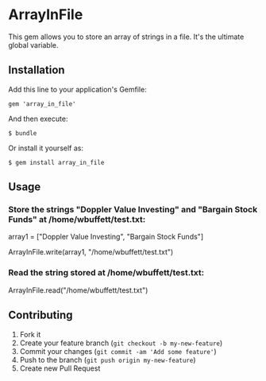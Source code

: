 # ArrayInFile

This gem allows you to store an array of strings in a file.  It's the ultimate global variable.

## Installation

Add this line to your application's Gemfile:

    gem 'array_in_file'

And then execute:

    $ bundle

Or install it yourself as:

    $ gem install array_in_file

## Usage

### Store the strings "Doppler Value Investing" and "Bargain Stock Funds" at /home/wbuffett/test.txt: 
array1 = ["Doppler Value Investing", "Bargain Stock Funds"]

ArrayInFile.write(array1, "/home/wbuffett/test.txt")

### Read the string stored at /home/wbuffett/test.txt:
ArrayInFile.read("/home/wbuffett/test.txt")

## Contributing

1. Fork it
2. Create your feature branch (`git checkout -b my-new-feature`)
3. Commit your changes (`git commit -am 'Add some feature'`)
4. Push to the branch (`git push origin my-new-feature`)
5. Create new Pull Request
